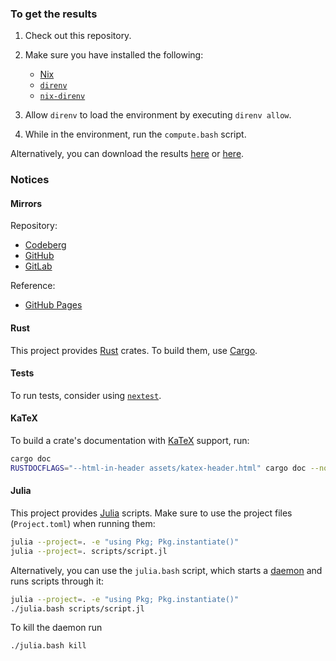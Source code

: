 ### To get the results

1. Check out this repository.

2. Make sure you have installed the following:

    - [Nix](https://nixos.org)
    - [`direnv`](https://github.com/direnv/direnv)
    - [`nix-direnv`](https://github.com/nix-community/nix-direnv)

3. Allow `direnv` to load the environment by executing `direnv allow`.

4. While in the environment, run the `compute.bash` script.

Alternatively, you can download the results [here](https://drive.google.com/drive/folders/1L1lBVWZ8CMjjaifdMDBWdDOBWnpum_8D?usp=sharing) or [here](https://drive.google.com/drive/folders/1JsSwkPIN456PfPQSLpdbH9Gq_FcpahEo?usp=sharing).

### Notices

#### Mirrors

Repository:
- [Codeberg](https://codeberg.org/paveloom-c/PMG)
- [GitHub](https://github.com/paveloom-c/PMG)
- [GitLab](https://gitlab.com/paveloom-g/complex/PMG)

Reference:
- [GitHub Pages](https://paveloom-c.github.io/PMG)

#### Rust

This project provides [Rust](https://www.rust-lang.org) crates.
To build them, use [Cargo](https://doc.rust-lang.org/cargo).

#### Tests

To run tests, consider using [`nextest`](https://nexte.st).

#### KaTeX

To build a crate's documentation with [KaTeX](https://katex.org) support, run:

```bash
cargo doc
RUSTDOCFLAGS="--html-in-header assets/katex-header.html" cargo doc --no-deps --open
```

#### Julia

This project provides [Julia](https://julialang.org) scripts. Make sure to use
the project files (`Project.toml`) when running them:

```bash
julia --project=. -e "using Pkg; Pkg.instantiate()"
julia --project=. scripts/script.jl
```

Alternatively, you can use the `julia.bash` script, which starts a
[daemon](https://github.com/dmolina/DaemonMode.jl) and runs scripts through it:

```bash
julia --project=. -e "using Pkg; Pkg.instantiate()"
./julia.bash scripts/script.jl
```

To kill the daemon run

```bash
./julia.bash kill
```
